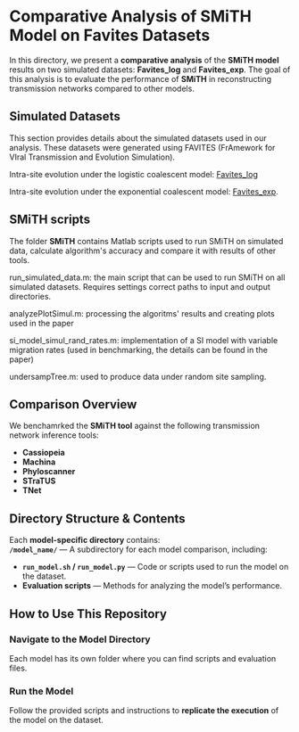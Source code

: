 # **Comparative Analysis of SMiTH Model on Favites Datasets**  

In this directory, we present a **comparative analysis** of the **SMiTH model** results on two simulated datasets: **Favites_log** and **Favites_exp**. The goal of this analysis is to evaluate the performance of **SMiTH** in reconstructing transmission networks compared to other models.

## **Simulated Datasets**
This section provides details about the simulated datasets used in our analysis. These datasets were generated using FAVITES (FrAmework for VIral Transmission and Evolution Simulation).

Intra-site evolution under the logistic coalescent model:  [Favites_log](https://uconn-my.sharepoint.com/:u:/r/personal/marykafi_uconn_edu/Documents/FavitesDataset/Favites_log.zip?csf=1&web=1&e=x8HFsd) 

Intra-site evolution under the exponential coalescent model: [Favites_exp](https://uconn-my.sharepoint.com/:u:/r/personal/marykafi_uconn_edu/Documents/FavitesDataset/Favites_exp.zip?csf=1&web=1&e=PVR1wv). 

## **SMiTH scripts**
The folder **SMiTH** contains Matlab scripts used to run SMiTH on simulated data, calculate algorithm's accuracy and compare it with results of other tools. 

run_simulated_data.m: the main script that can be used to run SMiTH on all simulated datasets. Requires settings correct paths to input and output directories.

analyzePlotSimul.m: processing the algoritms' results and creating plots used in the paper

si_model_simul_rand_rates.m: implementation of a SI model with variable migration rates (used in benchmarking, the details can be found in the paper)

undersampTree.m: used to produce data under random site sampling.

## **Comparison Overview**
We benchamrked the **SMiTH tool** against the following transmission network inference tools:  
- **Cassiopeia**  
- **Machina**  
- **Phyloscanner**  
- **STraTUS**  
- **TNet**  


## **Directory Structure & Contents**
Each **model-specific directory** contains:  
**`/model_name/`** — A subdirectory for each model comparison, including:  
- **`run_model.sh` / `run_model.py`** — Code or scripts used to run the model on the dataset.  
- **Evaluation scripts** — Methods for analyzing the model’s performance.  



## **How to Use This Repository**
### **Navigate to the Model Directory**
Each model has its own folder where you can find scripts and evaluation files. 

### **Run the Model**
Follow the provided scripts and instructions to **replicate the execution** of the model on the dataset.

